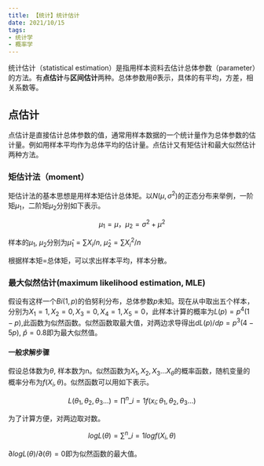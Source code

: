 ```yaml
---
title: 【统计】统计估计
date: 2021/10/15
tags: 
- 统计学
- 概率学
---
```

统计估计（statistical estimation）是指用样本资料去估计总体参数（parameter）的方法。有**点估计**与**区间估计**两种。总体参数用$\hat \theta$表示，具体的有平均，方差，相关系数等。
<!--more-->

## 点估计
点估计是直接估计总体参数的值，通常用样本数据的一个统计量作为总体参数的估计量。例如用样本平均作为总体平均的估计量。点估计又有矩估计和最大似然估计两种方法。

### 矩估计法（moment）
矩估计法的基本思想是用样本矩估计总体矩。以$N(\mu, \sigma^2)$的正态分布来举例，一阶矩$\mu_{1}$，二阶矩$\mu_{2}$分别如下表示。

$$\mu_{1}=\mu ， \mu_{2}=\sigma^{2}+\mu^{2}$$

样本的$\mu_{1}$, $\mu_{2}$分别为$\hat\mu_{1} =\sum X_{i}/n$, $\hat\mu_{2}=\sum X^{2}_{i}/n$

根据样本矩=总体矩，可以求出样本平均，样本分散。

### 最大似然估计(maximum likelihood estimation, MLE)
假设有这样一个$Bi(1,p)$的伯努利分布，总体参数$p$未知。现在从中取出五个样本，分别为$X_{1}=1, X_{2}=0, X_{3}=0, X_{4}=1, X_{5}=0$，此样本计算的概率为$L(p)=p^{4}(1-p)$,此函数为似然函数。似然函数取最大值，对两边求导得出$dL(p)/dp=p^{3}(4-5p)$, $\hat p=0.8$即为最大似然值。
#### 一般求解步骤
假设总体数为$\theta$, 样本数为n。似然函数为$X_{1}, X_{2}, X_{3}...X_{\theta}$的概率函数，随机变量的概率分布为$f(X_{i}, \theta)$。似然函数可以用如下表示。

$$L(\theta_{1}, \theta_{2}, \theta_{3}...)=\prod^{n}\_{i=1}f(x_{i};\theta_{1},\theta_{2},\theta_{3}...)$$

为了计算方便，对两边取对数。

$$logL(\theta)=\sum^{n}\_{i=1}logf(X_{i},\theta)$$

$\partial logL(\theta)/\partial(\theta)=0$即为似然函数的最大值。